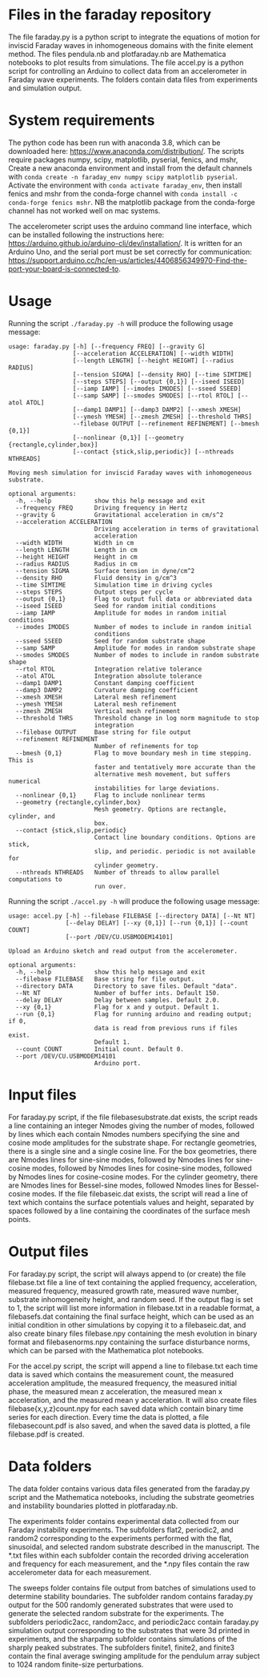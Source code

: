 # Files in the faraday repository
The file faraday.py is a python script to integrate the equations of motion for inviscid Faraday waves in inhomogeneous domains with the finite element method. The files pendula.nb and plotfaraday.nb are Mathematica notebooks to plot results from simulations. The file accel.py is a python script for controlling an Arduino to collect data from an accelerometer in Faraday wave experiments.  The folders contain data files from experiments and simulation output.

# System requirements
The python code has been run with anaconda 3.8, which can be downloaded here: https://www.anaconda.com/distribution/. The scripts require packages numpy, scipy, matplotlib, pyserial, fenics, and mshr, Create a new anaconda environment and install from the default channels with `conda create -n faraday_env numpy scipy matplotlib pyserial`.   Activate the environment with `conda activate faraday_env`, then install fenics and mshr from the conda-forge channel with `conda install -c conda-forge fenics mshr`.  NB the matplotlib package from the conda-forge channel has not worked well on mac systems.

The accelerometer script uses the arduino command line interface, which can be installed following the instructions here: https://arduino.github.io/arduino-cli/dev/installation/. It is written for an Arduino Uno, and the serial port must be set correctly for communication: https://support.arduino.cc/hc/en-us/articles/4406856349970-Find-the-port-your-board-is-connected-to.

# Usage
Running the script `./faraday.py -h` will produce the following usage message:

```
usage: faraday.py [-h] [--frequency FREQ] [--gravity G]
                  [--acceleration ACCELERATION] [--width WIDTH]
                  [--length LENGTH] [--height HEIGHT] [--radius RADIUS]
                  [--tension SIGMA] [--density RHO] [--time SIMTIME]
                  [--steps STEPS] [--output {0,1}] [--iseed ISEED]
                  [--iamp IAMP] [--imodes IMODES] [--sseed SSEED]
                  [--samp SAMP] [--smodes SMODES] [--rtol RTOL] [--atol ATOL]
                  [--damp1 DAMP1] [--damp3 DAMP2] [--xmesh XMESH]
                  [--ymesh YMESH] [--zmesh ZMESH] [--threshold THRS]
                  --filebase OUTPUT [--refinement REFINEMENT] [--bmesh {0,1}]
                  [--nonlinear {0,1}] [--geometry {rectangle,cylinder,box}]
                  [--contact {stick,slip,periodic}] [--nthreads NTHREADS]

Moving mesh simulation for inviscid Faraday waves with inhomogeneous
substrate.

optional arguments:
  -h, --help            show this help message and exit
  --frequency FREQ      Driving frequency in Hertz
  --gravity G           Gravitational acceleration in cm/s^2
  --acceleration ACCELERATION
                        Driving acceleration in terms of gravitational
                        acceleration
  --width WIDTH         Width in cm
  --length LENGTH       Length in cm
  --height HEIGHT       Height in cm
  --radius RADIUS       Radius in cm
  --tension SIGMA       Surface tension in dyne/cm^2
  --density RHO         Fluid density in g/cm^3
  --time SIMTIME        Simulation time in driving cycles
  --steps STEPS         Output steps per cycle
  --output {0,1}        Flag to output full data or abbreviated data
  --iseed ISEED         Seed for random initial conditions
  --iamp IAMP           Amplitude for modes in random initial conditions
  --imodes IMODES       Number of modes to include in random initial
                        conditions
  --sseed SSEED         Seed for random substrate shape
  --samp SAMP           Amplitude for modes in random substrate shape
  --smodes SMODES       Number of modes to include in random substrate shape
  --rtol RTOL           Integration relative tolerance
  --atol ATOL           Integration absolute tolerance
  --damp1 DAMP1         Constant damping coefficient
  --damp3 DAMP2         Curvature damping coefficient
  --xmesh XMESH         Lateral mesh refinement
  --ymesh YMESH         Lateral mesh refinement
  --zmesh ZMESH         Vertical mesh refinement
  --threshold THRS      Threshold change in log norm magnitude to stop
                        integration
  --filebase OUTPUT     Base string for file output
  --refinement REFINEMENT
                        Number of refinements for top
  --bmesh {0,1}         Flag to move boundary mesh in time stepping. This is
                        faster and tentatively more accurate than the
                        alternative mesh movement, but suffers numerical
                        instabilities for large deviations.
  --nonlinear {0,1}     Flag to include nonlinear terms
  --geometry {rectangle,cylinder,box}
                        Mesh geometry. Options are rectangle, cylinder, and
                        box.
  --contact {stick,slip,periodic}
                        Contact line boundary conditions. Options are stick,
                        slip, and periodic. periodic is not available for
                        cylinder geometry.
  --nthreads NTHREADS   Number of threads to allow parallel computations to
                        run over.
```

Running the script `./accel.py -h` will produce the following usage message:  

```
usage: accel.py [-h] --filebase FILEBASE [--directory DATA] [--Nt NT]
                [--delay DELAY] [--xy {0,1}] [--run {0,1}] [--count COUNT]
                [--port /DEV/CU.USBMODEM14101]

Upload an Arduino sketch and read output from the accelerometer.

optional arguments:
  -h, --help            show this help message and exit
  --filebase FILEBASE   Base string for file output.
  --directory DATA      Directory to save files. Default "data".
  --Nt NT               Number of buffer ints. Default 150.
  --delay DELAY         Delay between samples. Default 2.0.
  --xy {0,1}            Flag for x and y output. Default 1.
  --run {0,1}           Flag for running arduino and reading output; if 0,
                        data is read from previous runs if files exist.
                        Default 1.
  --count COUNT         Initial count. Default 0.
  --port /DEV/CU.USBMODEM14101
                        Arduino port.
  ```

# Input files
For faraday.py script, if the file filebasesubstrate.dat exists, the script reads a line containing an integer Nmodes giving the number of modes, followed by lines which each contain Nmodes numbers specifying the sine and cosine mode amplitudes for the substrate shape. For rectangle geometries, there is a single sine and a single cosine line.  For the box geometries, there are Nmodes lines for sine-sine modes, followed by Nmodes lines for sine-cosine modes, followed by Nmodes lines for cosine-sine modes, followed by Nmodes lines for cosine-cosine modes.  For the cylinder geometry, there are Nmodes lines for Bessel-sine modes, followed Nmodes lines for Bessel-cosine modes.  If the file filebaseic.dat exists, the script will read a line of text which contains the surface potentials values and height, separated by spaces followed by a line containing the coordinates of the surface mesh points.  

# Output files
For faraday.py script, the script will always append to (or create) the file filebase.txt file a line of text containing the applied frequency, acceleration, measured frequency, measured growth rate, measured wave number, substrate inhomogeneity height, and random seed.  If the output flag is set to 1, the script will list more information in filebase.txt in a readable format, a filebasefs.dat containing the final surface height, which can be used as an initial condition in other simulations by copying it to a filebaseic.dat, and also create binary files filebase.npy containing the mesh evolution in binary format and filebasenorms.npy containing the surface disturbance norms, which can be parsed with the Mathematica plot notebooks.  

For the accel.py script, the script will append a line to filebase.txt each time data is saved which contains the measurement count, the measured acceleration amplitude, the measured frequency, the measured initial phase, the measured mean z acceleration, the measured mean x acceleration, and the measured mean y acceleration. It will also create files filebase{x,y,z}count.npy for each saved data which contain binary time series for each direction.  Every time the data is plotted, a file filebasecount.pdf is also saved, and when the saved data is plotted, a file filebase.pdf is created.

# Data folders
The data folder contains various data files generated from the faraday.py script and the Mathematica notebooks, including the substrate geometries and instability boundaries plotted in plotfaraday.nb.

The experiments folder contains experimental data collected from our Faraday instability experiments. The subfolders flat2, periodic2, and random2 corresponding to the experiments performed with the flat, sinusoidal, and selected random substrate described in the manuscript. The *.txt files within each subfolder contain the recorded driving acceleration and frequency for each measurement, and the *.npy files contain the raw accelerometer data for each measurement.

The sweeps folder contains file output from batches of simulations used to determine stability boundaries. The subfolder random contains faraday.py output for the 500 randomly generated substrates that were used to generate the selected random substrate for the experiments. The subfolders periodic2acc, random2acc, and periodic2acc contain faraday.py simulation output corresponding to the substrates that were 3d printed in experiments, and the sharpamp subfolder contains simulations of the sharply peaked substrates. The subfolders finite1, finite2, and finite3 contain the final average swinging amplitude for the pendulum array subject to 1024 random finite-size perturbations.
